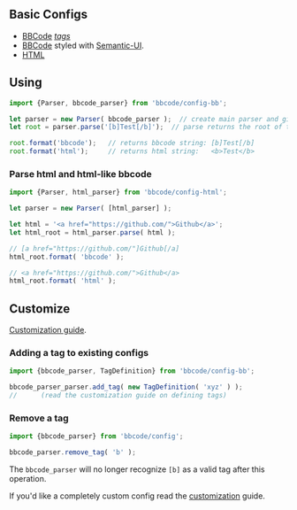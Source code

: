 ## Basic Configs
* [BBCode](../src/config-bb.js) *[tags](basic_config.md)*
* [BBCode](../src/config-bb-semantic.js) styled with [Semantic-UI](https://github.com/Semantic-Org/Semantic-UI).
* [HTML](../src/config-html.js)

## Using
```js
import {Parser, bbcode_parser} from 'bbcode/config-bb';

let parser = new Parser( bbcode_parser );  // create main parser and give it a configured sub parser (bbcode)
let root = parser.parse('[b]Test[/b]');  // parse returns the root of the parsed text.

root.format('bbcode');   // returns bbcode string: [b]Test[/b]
root.format('html');     // returns html string:   <b>Test</b>
```

### Parse html and html-like bbcode
```js
import {Parser, html_parser} from 'bbcode/config-html';

let parser = new Parser( [html_parser] );

let html = '<a href="https://github.com/">Github</a>';
let html_root = html_parser.parse( html );

// [a href="https://github.com/"]Github[/a]
html_root.format( 'bbcode' );

// <a href="https://github.com/">Github</a>
html_root.format( 'html' );
```

## Customize
[Customization guide](customize.md).

### Adding a tag to existing configs
```js
import {bbcode_parser, TagDefinition} from 'bbcode/config-bb';

bbcode_parser_parser.add_tag( new TagDefinition( 'xyz' ) ); 
//      (read the customization guide on defining tags)
```

### Remove a tag
```js
import {bbcode_parser} from 'bbcode/config';

bbcode_parser.remove_tag( 'b' );
```

The `bbcode_parser` will no longer recognize `[b]` as a valid tag after this operation.

If you'd like a completely custom config read the [customization](customize.md) guide.
